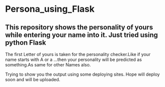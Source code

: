 # Persona_using_Flask
## This repository shows the personality of yours while entering your name into it. Just tried  using python Flask

The first Letter of yours is taken for the personality checker.Like if your name starts with A or a ...then your personality will be predicted as something.As same for other Names also.

Trying to show you the output using some deploying sites. Hope will deploy soon and will be uploaded.


